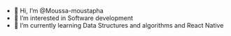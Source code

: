- 👋 Hi, I’m @Moussa-moustapha
- 👀 I’m interested in Software development 
- 🌱 I’m currently learning Data Structures and algorithms and React Native

<!---
Moussa-moustapha/Moussa-moustapha is a ✨ special ✨ repository because its `README.md` (this file) appears on your GitHub profile.
You can click the Preview link to take a look at your changes.
--->
